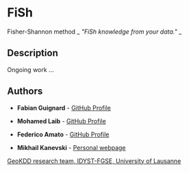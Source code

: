 # FiSh 
Fisher-Shannon method
_ _"FiSh knowledge from your data."_ _

## Description

Ongoing work ...



## Authors

* **Fabian Guignard**  - [GitHub Profile](https://github.com/fguignard)

* **Mohamed Laib**  - [GitHub Profile](https://github.com/mlaib)

* **Federico Amato**  - [GitHub Profile](https://github.com/federhub)

* **Mikhail Kanevski** - [Personal webpage](http://wp.unil.ch/geokdd/members/mikhail-kanevski/)

[GeoKDD research team, IDYST-FGSE, University of Lausanne](https://wp.unil.ch/geokdd/)
